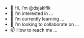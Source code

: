 - 👋 Hi, I’m @dsjaklflk
- 👀 I’m interested in ...
- 🌱 I’m currently learning ...
- 💞️ I’m looking to collaborate on ...
- 📫 How to reach me ...

<!---
dsjaklflk/dsjaklflk is a ✨ special ✨ repository because its `README.md` (this file) appears on your GitHub profile.
You can click the Preview link to take a look at your changes.
--->
